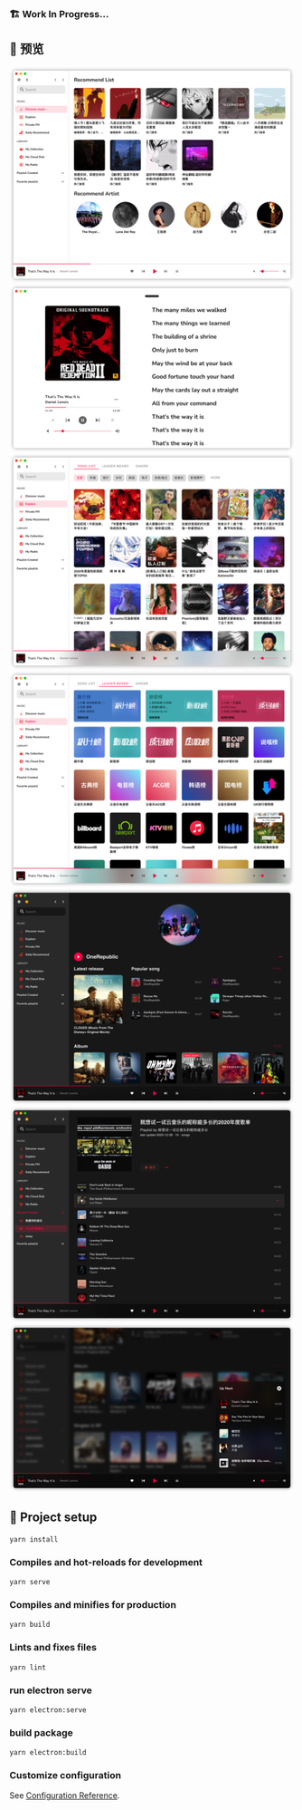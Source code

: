 
### 🏗 Work In Progress...

## 🌄 预览

![主要](doc/main.png)
![歌词](doc/lyric.png)
![歌单广场](doc/center.png)
![排行榜](doc/board.png)
![歌手](doc/artist.png)
![播放列表](doc/playlist.png)
![播放](doc/nextup.png)


## 🔧 Project setup
```
yarn install
```

### Compiles and hot-reloads for development
```
yarn serve
```

### Compiles and minifies for production
```
yarn build
```

### Lints and fixes files
```
yarn lint
```
### run electron serve
```
yarn electron:serve
```
### build package
```
yarn electron:build
```

### Customize configuration
See [Configuration Reference](https://cli.vuejs.org/config/).



